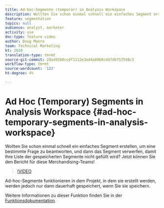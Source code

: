 ```yaml
---
title: Ad-hoc-Segmente (temporär) in Analysis Workspace
description: Wollten Sie schon einmal schnell ein einfaches Segment erstellen, um eine bestimmte Frage zu beantworten, und dann das Segment verwerfen, damit Ihre Liste der gespeicherten Segmente nicht gefüllt wird? Jetzt können Sie den Bericht für diese Merchandising-Teams!
feature: segmentation
topics: null
audience: analyst, marketer
activity: use
doc-type: feature video
author: Doug Moore
team: Technical Marketing
kt: 2010
translation-type: tm+mt
source-git-commit: 24ad92b0ccdf1112e3ed4a0968cd47db757598c3
workflow-type: tm+mt
source-wordcount: '122'
ht-degree: 4%

---
```



# Ad Hoc (Temporary) Segments in Analysis Workspace {#ad-hoc-temporary-segments-in-analysis-workspace}

Wollten Sie schon einmal schnell ein einfaches Segment erstellen, um eine bestimmte Frage zu beantworten, und dann das Segment verwerfen, damit Ihre Liste der gespeicherten Segmente nicht gefüllt wird? Jetzt können Sie den Bericht für diese Merchandising-Teams!

>[!VIDEO](https://video.tv.adobe.com/v/23978/?quality=12)

Ad-hoc-Segmente funktionieren in dem Projekt, in dem sie erstellt werden, werden jedoch nur dann dauerhaft gespeichert, wenn Sie sie speichern.

Weitere Informationen zu dieser Funktion finden Sie in der [Funktionsdokumentation](https://marketing.adobe.com/resources/help/en_US/analytics/analysis-workspace/t_freeform-project-segment.html).
